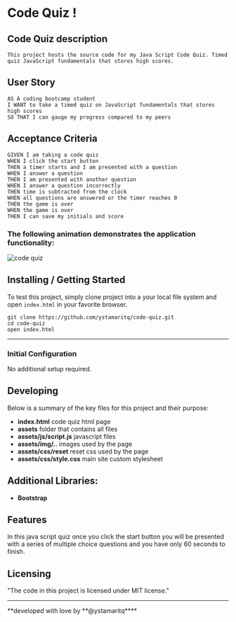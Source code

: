 # Code Quiz !

## Code Quiz description

`This project hosts the source code for my Java Script Code Quiz. Timed quiz JavaScript fundamentals that stores high scores.`

## User Story

```
AS A coding bootcamp student
I WANT to take a timed quiz on JavaScript fundamentals that stores high scores
SO THAT I can gauge my progress compared to my peers
```

## Acceptance Criteria

```
GIVEN I am taking a code quiz
WHEN I click the start button
THEN a timer starts and I am presented with a question
WHEN I answer a question
THEN I am presented with another question
WHEN I answer a question incorrectly
THEN time is subtracted from the clock
WHEN all questions are answered or the timer reaches 0
THEN the game is over
WHEN the game is over
THEN I can save my initials and score
```

### The following animation demonstrates the application functionality:

![code quiz](./assets/img/code-quiz.gif)

## Installing / Getting Started

To test this project, simply clone project into a your local file system and open `index.html` in your favorite browser.

```
git clone https://github.com/ystamaritq/code-quiz.git
cd code-quiz
open index.html

```

---

### Initial Configuration

No additional setup required.

## Developing

Below is a summary of the key files for this project and their purpose:

- **index.html** code quiz html page
- **assets** folder that contains all files
- **assets/js/script.js** javascript files
- **assets/img/..** images used by the page
- **assets/css/reset** reset css used by the page
- **assets/css/style.css** main site custom stylesheet

## Additional Libraries:

- **Bootstrap**

## Features

In this java script quiz once you click the start button you will be presented with a series of multiple choice questions and you have only 60 seconds to finish.

## Licensing

"The code in this project is licensed under MIT license."

---

**developed with love by **@ystamaritq\*\*\*\*
